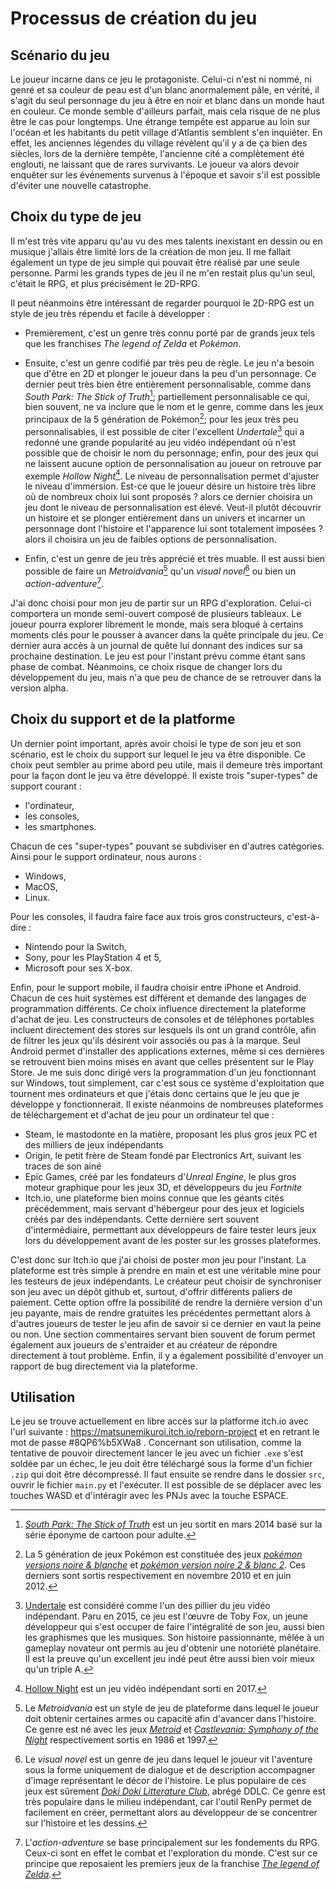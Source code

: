 # Processus de création du jeu

## Scénario du jeu
Le joueur incarne dans ce jeu le protagoniste. Celui-ci n'est ni nommé, ni genré et sa couleur de peau est d'un blanc anormalement pâle, en vérité, il s'agit du seul personnage du jeu à être en noir et blanc dans un monde haut en couleur. Ce monde semble d'ailleurs parfait, mais cela risque de ne plus être le cas pour longtemps. Une étrange tempête est apparue au loin sur l'océan et les habitants du petit village d'Atlantis semblent s'en inquiéter. En effet, les anciennes légendes du village révèlent qu'il y a de ça bien des siècles, lors de la dernière tempête, l'ancienne cité a complètement été englouti, ne laissant que de rares survivants. Le joueur va alors devoir enquêter sur les événements survenus à l'époque et savoir s'il est possible d'éviter une nouvelle catastrophe.

## Choix du type de jeu
Il m'est très vite apparu qu'au vu des mes talents inexistant en dessin ou en musique j'allais être limité lors de la création de mon jeu. Il me fallait également un type de jeu simple qui pouvait être réalisé par une seule personne. Parmi les grands types de jeu il ne m'en restait plus qu'un seul, c'était le RPG, et plus précisément le 2D-RPG.

Il peut néanmoins être intéressant de regarder pourquoi le 2D-RPG est un style de jeu très répendu et facile à développer :
- Premièrement, c'est un genre très connu porté par de grands jeux tels que les franchises _The legend of Zelda_ et _Pokémon_.

- Ensuite, c'est un genre codifié par très peu de règle. Le jeu n'a besoin que d'être en 2D et plonger le joueur dans la peu d'un personnage. Ce dernier peut très bien être entièrement personnalisable, comme dans _South Park: The Stick of Truth_[^south_park]; partiellement personnalisable ce qui, bien souvent, ne va inclure que le nom et le genre, comme dans les jeux principaux de la 5 génération de Pokémon[^pokégen]; pour les jeux très peu personnalisables, il est possible de citer l'excellent _Undertale_[^undetale] qui a redonné une grande popularité au jeu vidéo indépendant où n'est possible que de choisir le nom du personnage; enfin, pour des jeux qui ne laissent aucune option de personnalisation au joueur on retrouve par exemple _Hollow Night_[^hollow_night]. Le niveau de personnalisation permet d'ajuster le niveau d'immersion. Est-ce que le joueur désire un histoire très libre où de nombreux choix lui sont proposés ? alors ce dernier choisira un jeu dont le niveau de personnalisation est élevé. Veut-il plutôt découvrir un histoire et se plonger entièrement dans un univers et incarner un personnage dont l'histoire et l'apparence lui sont totalement imposées ? alors il choisira un jeu de faibles options de personnalisation.

- Enfin, c'est un genre de jeu très apprécié et très muable. Il est aussi bien possible de faire un _Metroidvania_[^metroidvania] qu'un _visual novel_[^visual_novel] ou bien un _action-adventure_[^action_adventure].

J'ai donc choisi pour mon jeu de partir sur un RPG d'exploration. Celui-ci comportera un monde semi-ouvert composé de plusieurs tableaux. Le joueur pourra explorer librement le monde, mais sera bloqué à certains moments clés pour le pousser à avancer dans la quête principale du jeu. Ce dernier aura accès à un journal de quête lui donnant des indices sur sa prochaine destination. Le jeu est pour l'instant prévu comme étant sans phase de combat. Néanmoins, ce choix risque de changer lors du développement du jeu, mais n'a que peu de chance de se retrouver dans la version alpha.

## Choix du support et de la platforme
Un dernier point important, après avoir choisi le type de son jeu et son scénario, est le choix du support sur lequel le jeu va être disponible. Ce choix peut sembler au prime abord peu utile, mais il demeure très important pour la façon dont le jeu va être développé. Il existe trois "super-types" de support courant :
- l'ordinateur,
- les consoles,
- les smartphones.

Chacun de ces "super-types" pouvant se subdiviser en d'autres catégories. Ainsi pour le support ordinateur, nous aurons :
- Windows,
- MacOS,
- Linux.

Pour les consoles, il faudra faire face aux trois gros constructeurs, c'est-à-dire :
- Nintendo pour la Switch,
- Sony, pour les PlayStation 4 et 5,
- Microsoft pour ses X-box.

Enfin, pour le support mobile, il faudra choisir entre iPhone et Android. Chacun de ces huit systèmes est différent et demande des langages de programmation différents. Ce choix influence directement la plateforme d'achat de jeu. Les constructeurs de consoles et de téléphones portables incluent directement des stores sur lesquels ils ont un grand contrôle, afin de filtrer les jeux qu'ils désirent voir associés ou pas à la marque. Seul Android permet d'installer des applications externes, même si ces dernières se retrouvent bien moins mises en avant que celles présentent sur le Play Store. Je me suis donc dirigé vers la programmation d'un jeu fonctionnant sur Windows, tout simplement, car c'est sous ce système d'exploitation que tournent mes ordinateurs et que j'étais donc certains que le jeu que je développe y fonctionnerait. Il existe néanmoins de nombreuses plateformes de téléchargement et d'achat de jeu pour un ordinateur tel que :
- Steam, le mastodonte en la matière, proposant les plus gros jeux PC et des milliers de jeux indépendants
- Origin, le petit frère de Steam fondé par Electronics Art, suivant les traces de son ainé
- Epic Games, créé par les fondateurs d'_Unreal Engine_, le plus gros moteur graphique pour les jeux 3D, et développeurs du jeu _Fortnite_
- Itch.io, une plateforme bien moins connue que les géants cités précédemment, mais servant d'hébergeur pour des jeux et logiciels créés par des indépendants. Cette dernière sert souvent d'intermédiaire, permettant aux développeurs de faire tester leurs jeux lors du développement avant de les poster sur les grosses plateformes.

C'est donc sur Itch.io que j'ai choisi de poster mon jeu pour l'instant. La plateforme est très simple à prendre en main et est une véritable mine pour les testeurs de jeux indépendants. Le créateur peut choisir de synchroniser son jeu avec un dépôt github et, surtout, d'offrir différents paliers de paiement. Cette option offre la possibilité de rendre la dernière version d'un jeu payante, mais de rendre gratuites les précédentes permettant alors à d'autres joueurs de tester le jeu afin de savoir si ce dernier en vaut la peine ou non. Une section commentaires servant bien souvent de forum permet également aux joueurs de s'entraider et au créateur de répondre directement à tout problème. Enfin, il y a également possibilité d'envoyer un rapport de bug directement via la plateforme.



[^south_park]: [_South Park: The Stick of Truth_](store.steampowered.com/app/213670/South_Park_The_Stick_of_Truth/) est un jeu sortit en mars 2014 basé sur la série éponyme de cartoon pour adulte.

## Utilisation
Le jeu se trouve actuellement en libre accès sur la platforme itch.io avec l'url suivante : https://matsunemikuroi.itch.io/reborn-project et en retrant le mot de passe #8QP6%b5XWa8 . Concernant son utilisation, comme la tentative de pouvoir directement lancer le jeu avec un fichier ```.exe``` s'est soldée par un échec, le jeu doit être téléchargé sous la forme d'un fichier ```.zip``` qui doit être décompressé. Il faut ensuite se rendre dans le dossier ```src```, ouvrir le fichier ```main.py``` et l'exécuter. Il est possible de se déplacer avec les touches WASD et d'intéragir avec les PNJs avec la touche ESPACE.

[^pokégen]: La 5 génération de jeux Pokémon est constituée des jeux [_pokémon versions noire & blanche_](bulbapedia.bulbagarden.net/wiki/Pok%C3%A9mon_Black_and_White_Versions) et [_pokémon version noire 2 & blanc 2_](bulbapedia.bulbagarden.net/wiki/Pok%C3%A9mon_Black_and_White_Versions_2). Ces derniers sont sortis respectivement en novembre 2010 et en juin 2012.

[^undetale]: [Undertale](store.steampowered.com/app/391540/Undertale/) est considéré comme l'un des pillier du jeu vidéo indépendant. Paru en 2015, ce jeu est l'œuvre de Toby Fox, un jeune développeur qui s'est occuper de faire l'intégralité de son jeu, aussi bien les graphismes que les musiques. Son histoire passionnante, mêlée à un gameplay novateur ont permis au jeu d'obtenir une notoriété planétaire. Il est la preuve qu'un excellent jeu indé peut être aussi bien voir mieux qu'un triple A.

[^hollow_night]: [Hollow Night](store.steampowered.com/app/367520/Hollow_Knight/) est un jeu vidéo indépendant sorti en 2017.

[^metroidvania]: Le _Metroidvania_ est un style de jeu de plateforme dans lequel le joueur doit obtenir certaines armes ou capacité afin d'avancer dans l'histoire. Ce genre est né avec les jeux [_Metroid_](www.nintendo.ch/fr/Jeux/NES/Metroid--275726.html) et [_Castlevania: Symphony of the Night_](www.konami.com/games/castlevania/us/en-us/page/history_2020_son) respectivement sortis en 1986 et 1997.

[^visual_novel]: Le _visual novel_ est un genre de jeu dans lequel le joueur vit l'aventure sous la forme uniquement de dialogue et de description accompagner d'image représentant le décor de l'histoire. Le plus populaire de ces jeux est sûrement [_Doki Doki Litterature Club_](ddlc.moe/), abrégé DDLC. Ce genre est très populaire dans le milieu indépendant, car l'outil RenPy permet de facilement en créer, permettant alors au développeur de se concentrer sur l'histoire et les dessins.

[^action_adventure]: L'_action-adventure_ se base principalement sur les fondements du RPG. Ceux-ci sont en effet le combat et l'exploration du monde. C'est sur ce principe que reposaient les premiers jeux de la franchise [_The legend of Zelda_](www.nintendo.ch/fr/Jeux/NES/The-Legend-of-Zelda-796345.html).